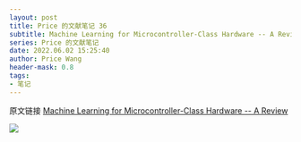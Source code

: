 ```yaml
---
layout: post
title: Price 的文献笔记 36
subtitle: Machine Learning for Microcontroller-Class Hardware -- A Review
series: Price 的文献笔记
date: 2022.06.02 15:25:40
author: Price Wang
header-mask: 0.8
tags:
- 笔记
---
```


原文链接 [Machine Learning for Microcontroller-Class Hardware -- A Review](https://arxiv.org/abs/2205.14550)

<img class="post_img" src="{{ site.baseurl }}/img/post/{{ page.series }}/{{ page.title }}.png">

